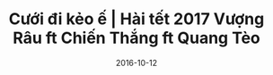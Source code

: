 ---
title: Cưới đi kẻo ế | Hài tết 2017 Vượng Râu ft Chiến Thắng ft Quang Tèo
layout: Post
youtubeId: 8ML3-acbCRA
date: 2016-10-12
---